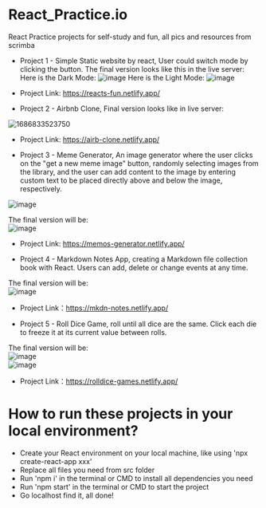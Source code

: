 # React_Practice.io
React Practice projects for self-study and fun, all pics and resources from scrimba

* Project 1 - Simple Static website by react, User could switch mode by clicking the button. The final version looks like this in the live server:
Here is the Dark Mode:
![image](https://github.com/Insomnia2331/React_Practice.io/assets/103230242/9ea96446-10cd-48be-b704-fa9698744dd0)
Here is the Light Mode:
![image](https://github.com/Insomnia2331/React_Practice.io/assets/103230242/0724165f-5dc7-4c97-964f-9bb4c9f88815)
* Project Link: https://reacts-fun.netlify.app/
  



* Project 2 - Airbnb Clone, Final version looks like in live server:  

![1686833523750](https://github.com/Insomnia2331/React_Practice.io/assets/103230242/ab49b5d1-faa6-4558-a7d1-e594ac73d582)  
* Project Link: https://airb-clone.netlify.app/

* Project 3 - Meme Generator, An image generator where the user clicks on the "get a new meme image" button, randomly selecting images from the library, and the user can add content to the image by entering custom text to be placed directly above and below the image, respectively.
  
![image](https://github.com/Insomnia2331/React_Practice.io/assets/103230242/3cf41812-0604-475d-b47e-297c5253bc40)  


The final version will be:  
![image](https://github.com/Insomnia2331/React_Practice.io/assets/103230242/2ea3bc86-44fa-473f-a723-fb4e4cbccafb)    

* Project Link: https://memos-generator.netlify.app/  
  
* Project 4 - Markdown Notes App, creating a Markdown file collection book with React. Users can add, delete or change events at any time.  
  
The final version will be:  
![image](https://github.com/Insomnia2331/React_Practice-project/assets/103230242/8436808d-b285-470b-8709-ae3bfeb73956)    

* Project Link：https://mkdn-notes.netlify.app/

* Project 5 - Roll Dice Game, roll until all dice are the same. Click each die to freeze it at its current value between rolls.

The final version will be:  
![image](https://github.com/Insomnia2331/React_Practice-project/assets/103230242/79545c8a-da82-4860-a68c-a8e22c40f907)  
![image](https://github.com/Insomnia2331/React_Practice-project/assets/103230242/f7170c4f-a307-4c50-8f9a-da35621ddf5b)  

* Project Link：https://rolldice-games.netlify.app/  
  

  
  

# How to run these projects in your local environment?  
* Create your React environment on your local machine, like using 'npx create-react-app xxx'
* Replace all files you need from src folder
* Run 'npm i' in the terminal or CMD to install all dependencies you need
* Run 'npm start' in the terminal or CMD to start the project
* Go localhost find it, all done!  




